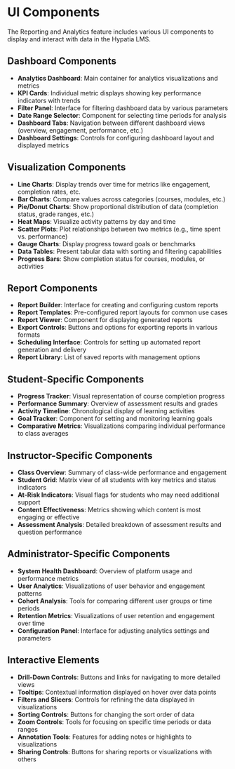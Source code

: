 # UI Components

The Reporting and Analytics feature includes various UI components to display and interact with data in the Hypatia LMS.

## Dashboard Components

- **Analytics Dashboard**: Main container for analytics visualizations and metrics
- **KPI Cards**: Individual metric displays showing key performance indicators with trends
- **Filter Panel**: Interface for filtering dashboard data by various parameters
- **Date Range Selector**: Component for selecting time periods for analysis
- **Dashboard Tabs**: Navigation between different dashboard views (overview, engagement, performance, etc.)
- **Dashboard Settings**: Controls for configuring dashboard layout and displayed metrics

## Visualization Components

- **Line Charts**: Display trends over time for metrics like engagement, completion rates, etc.
- **Bar Charts**: Compare values across categories (courses, modules, etc.)
- **Pie/Donut Charts**: Show proportional distribution of data (completion status, grade ranges, etc.)
- **Heat Maps**: Visualize activity patterns by day and time
- **Scatter Plots**: Plot relationships between two metrics (e.g., time spent vs. performance)
- **Gauge Charts**: Display progress toward goals or benchmarks
- **Data Tables**: Present tabular data with sorting and filtering capabilities
- **Progress Bars**: Show completion status for courses, modules, or activities

## Report Components

- **Report Builder**: Interface for creating and configuring custom reports
- **Report Templates**: Pre-configured report layouts for common use cases
- **Report Viewer**: Component for displaying generated reports
- **Export Controls**: Buttons and options for exporting reports in various formats
- **Scheduling Interface**: Controls for setting up automated report generation and delivery
- **Report Library**: List of saved reports with management options

## Student-Specific Components

- **Progress Tracker**: Visual representation of course completion progress
- **Performance Summary**: Overview of assessment results and grades
- **Activity Timeline**: Chronological display of learning activities
- **Goal Tracker**: Component for setting and monitoring learning goals
- **Comparative Metrics**: Visualizations comparing individual performance to class averages

## Instructor-Specific Components

- **Class Overview**: Summary of class-wide performance and engagement
- **Student Grid**: Matrix view of all students with key metrics and status indicators
- **At-Risk Indicators**: Visual flags for students who may need additional support
- **Content Effectiveness**: Metrics showing which content is most engaging or effective
- **Assessment Analysis**: Detailed breakdown of assessment results and question performance

## Administrator-Specific Components

- **System Health Dashboard**: Overview of platform usage and performance metrics
- **User Analytics**: Visualizations of user behavior and engagement patterns
- **Cohort Analysis**: Tools for comparing different user groups or time periods
- **Retention Metrics**: Visualizations of user retention and engagement over time
- **Configuration Panel**: Interface for adjusting analytics settings and parameters

## Interactive Elements

- **Drill-Down Controls**: Buttons and links for navigating to more detailed views
- **Tooltips**: Contextual information displayed on hover over data points
- **Filters and Slicers**: Controls for refining the data displayed in visualizations
- **Sorting Controls**: Buttons for changing the sort order of data
- **Zoom Controls**: Tools for focusing on specific time periods or data ranges
- **Annotation Tools**: Features for adding notes or highlights to visualizations
- **Sharing Controls**: Buttons for sharing reports or visualizations with others
